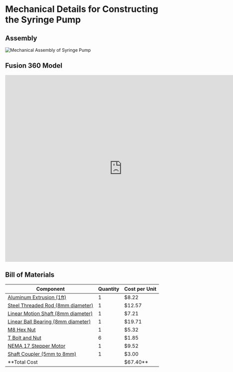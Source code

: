 # Mechanical Details for Constructing the Syringe Pump

## Assembly
![Mechanical Assembly of Syringe Pump](/Syringe-Pump/Assets/IMG_3468.jpg)

## Fusion 360 Model
<iframe src="https://vanderbilt389.autodesk360.com/shares/public/SH919a0QTf3c32634dcf4de239e1424c3ff9?mode=embed" width="750" height="600" allowfullscreen="true" webkitallowfullscreen="true" mozallowfullscreen="true"  frameborder="0"></iframe>

## Bill of Materials
Component    | Quantity     | Cost per Unit
------------ | ------------ | ------------
[Aluminum Extrusion (1ft)](https://www.mcmaster.com/47065T107/) | 1 | $8.22
[Steel Threaded Rod (8mm diameter)](https://www.mcmaster.com/1078N32/) | 1 | $12.57
[Linear Motion Shaft (8mm diameter)](https://www.mcmaster.com/6112K44/) | 1 | $7.21
[Linear Ball Bearing (8mm diameter)](https://www.mcmaster.com/61205K75/) | 1 | $19.71
[M8 Hex Nut](https://www.mcmaster.com/90592A022/) | 1 | $5.32
[T Bolt and Nut](https://www.mcmaster.com/47065T139/) | 6 | $1.85
[NEMA 17 Stepper Motor](https://www.omc-stepperonline.com/nema-17-stepper-motor/)| 1 | $9.52
[Shaft Coupler (5mm to 8mm)](https://www.amazon.com/Ogrmar-Flexible-Couplings-Printer-Machine/dp/B074NSDHV3/ref=asc_df_B074NSDHV3/?tag=hyprod-20&linkCode=df0&hvadid=241981136288&hvpos=&hvnetw=g&hvrand=13981817668903659503&hvpone=&hvptwo=&hvqmt=&hvdev=c&hvdvcmdl=&hvlocint=&hvlocphy=9013196&hvtargid=pla-601968284592&psc=1) | 1 | $3.00
**Total Cost |  | $67.40**
